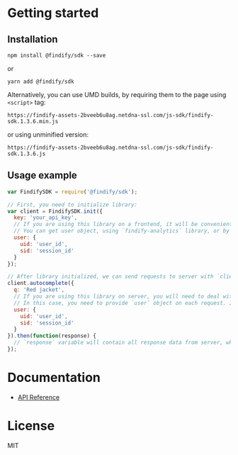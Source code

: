 # Getting started
## Installation
```
npm install @findify/sdk --save
```
or
```
yarn add @findify/sdk
```
Alternatively, you can use UMD builds, by requiring them to the page using `<script>` tag:
```
https://findify-assets-2bveeb6u8ag.netdna-ssl.com/js-sdk/findify-sdk.1.3.6.min.js
```
or using unminified version:
```
https://findify-assets-2bveeb6u8ag.netdna-ssl.com/js-sdk/findify-sdk.1.3.6.js
```

## Usage example
```javascript
var FindifySDK = require('@findify/sdk');

// First, you need to initialize library:
var client = FindifySDK.init({
  key: 'your_api_key',
  // If you are using this library on a frontend, it will be convenient for you to provide user once on initialization.
  // You can get user object, using `findify-analytics` library, or by manually getting data from cookies:
  user: {
    uid: 'user_id',
    sid: 'session_id'
  }
});

// After library initialized, we can send requests to server with `client` instance. Let's perform autocomplete request:
client.autocomplete({
  q: 'Red jacket',
  // If you are using this library on server, you will need to deal with multiple users objects.
  // In this case, you need to provide `user` object on each request. If you provided `user` on init, it will be overrided:
  user: {
    uid: 'user_id',
    sid: 'session_id'
  }
}).then(function(response) {
  // `response` variable will contain all response data from server, which could be later provided to the view layer.
});
```

# Documentation
- [API Reference](https://findify.readme.io/reference#initialization)

# License
MIT
